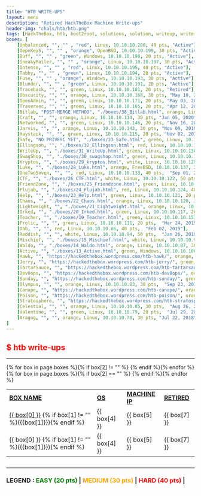 ```yaml
---
title: "HTB WRITE-UPS"
layout: menu
description: "Retired HackTheBox Machine Write-ups"
header-img: "chals/htb/htb.png"
tags: [HackTheBox, htb, boot2root, solutions, solution, writeup, write-up, machines, machine, linux, windows, openbsd, stratosphere, poison, canape, sunday, devoops, tartarsauce, jerry, hawk, active, waldo, mischief, teacher, irked, lightweight, chaos, help, flujab, friendzone, ctf, luke, kryptos, swagshop, writeup, ellingson, safe, jebidiah-anthony, jebidiah, pentest, pentesting, penetration testing]
boxes: [
    [Unbalanced, "", "" , "red", Linux, 10.10.10.200, 40 pts, "Active"],
    [OepnKeyS, "", "" , "orange", OpenBSD, 10.10.10.199, 30 pts, "Active"],
    [Buff, "", "" , "green", Windows, 10.10.10.198, 20 pts, "Active"],
    [SneakyMailer, "", "" , "orange", Linux, 10.10.10.197, 30 pts, "Active"],
    [Intense, "", "" , "red", Linux, 10.10.10.195, 40 pts, "Active"],
    [Tabby, "", "" , "green", Linux, 10.10.10.194, 20 pts, "Active"],
    [Fuse, "", "" , "orange", Windows, 10.10.10.193, 30 pts, "Active"],
    [Blunder, "", "" , "green", Linux, 10.10.10.191, 20 pts, "Active"],
    [Traceback, "", "", green, Linux, 10.10.10.181, 20 pts, "Retired"],
    [Obscurity, "", "", orange, Linux, 10.10.10.168, 30 pts, "May 10, 2020"],
    [OpenAdmin, "", "", green, Linux, 10.10.10.171, 20 pts, "May 03, 2020"],
    [Traverxec, "", "", green, Linux, 10.10.10.165, 20 pts, "Apr 12, 2020"],
    [Bitlab, "POST-MERGE METHOD", "./boxes/38_Bitlab.html", orange, Linux, 10.10.10.110, 30 pts, "Jan 12, 2020"],
    [Craft, "", "", orange, Linux, 10.10.10.114, 30 pts, "Jan 05, 2020"],
    [Networked, "", "", green, Linux, 10.10.10.146, 20 pts, "Nov 16, 2019"],
    [Jarvis, "", "", orange, Linux, 10.10.10.143, 30 pts, "Nov 09, 2019"],
    [Haystack, "", "", green, Linux, 10.10.10.115, 20 pts, "Nov 02, 2019"],
    [Safe, "NO PRIVESC YET", "./boxes/33_Safe.html", green, Linux, 10.10.10.147, 20 pts, "Oct 26, 2019"],
    [Ellingson, "", "./boxes/32_Ellingson.html", red, Linux, 10.10.10.139, 40 pts, "Oct 19, 2019"],
    [WriteUp, "", "./boxes/31_WriteUp.html", green, Linux, 10.10.10.138, 20 pts,  "Oct 12, 2019"],
    [SwagShop, "", "./boxes/30_swagshop.html", green, Linux, 10.10.10.140, 20 pts, "Sep 28, 2019"],
    [Kryptos, "", "./boxes/29_kryptos.html", white, Linux, 10.10.10.129, 50 pts, "Sep 21, 2019"],
    [Luke, "", "./boxes/28_Luke.html", orange, FreeBSD, 10.10.10.137, 30 pts,  "Sep 14, 2019"],
    [OneTwoSeven, "", "", red, Linux, 10.10.10.133, 40 pts,  "Sep 01, 2019"],
    [CTF, "", "./boxes/26_CTF.html", white, Linux, 10.10.10.122, 50 pts, "Jul 20, 2019"],
    [FriendZone, "", "./boxes/25_Friendzone.html", green, Linux, 10.10.10.123, 20 pts,  "Jul 13, 2019"],
    [Flujab, "", "./boxes/24_Flujab.html", red, Linux, 10.10.10.124, 40 pts,  "Jun 15, 2019"],
    [Help, "", "./boxes/23_Help.html", green, Linux, 10.10.10.121, 20 pts,  "Jun 08, 2019"],
    [Chaos, "", "./boxes/22_Chaos.html", orange, Linux, 10.10.10.120, 30 pts,  "May 25, 2019"],
    [Lightweight, "", "./boxes/21_Lightweight.html", orange, Linux, 10.10.10.119, 30 pts,  "May 11, 2019"],
    [Irked, "", "./boxes/20_Irked.html", green, Linux, 10.10.10.117, 20 pts,  "Apr 27, 2019"],
    [Teacher, "", "./boxes/19_Teacher.html", green, Linux, 10.10.10.153, 20 pts,  "Apr 20, 2019"],
    [Frolic, "", "", green, Linux, 10.10.10.111, 20 pts,  "Mar 24, 2019"],
    [Dab, "", "", red, Linux, 10.10.10.86, 40 pts,  "Feb 02, 2019"],
    [Reddish, "", "", white, Linux, 10.10.10.94, 50 pts,  "Jan 26, 2019"],
    [Mischief, "", "./boxes/15_Mischief.html", white, Linux, 10.10.10.92, 50 pts,  "Jan 06, 2019"],
    [Waldo, "", "./boxes/14_Waldo.html", orange, Linux, 10.10.10.87, 30 pts,  "Dec 16, 2018"],
    [Active, "", "./boxes/13_Active.html", green, Windows, 10.10.10.100, 20 pts,  "Dec 09, 2018"],
    [Hawk, "", "https://hackedthebox.wordpress.com/htb-hawk/", orange, Linux, 10.10.10.102, 30 pts,  "Dec 02, 2018"],
    [Jerry, "", "https://hackedthebox.wordpress.com/htb-jerry/", green, Windows, 10.10.10.95, 20 pts,  "Nov 18, 2018"],
    [TartarSauce, "", "https://hackedthebox.wordpress.com/htb-tartarsauce/", orange, Linux, 10.10.10.88, 30 pts,  "Oct 21, 2018"],
    [DevOops, "", "https://hackedthebox.wordpress.com/htb-dev0ops/", orange, Linux, 10.10.10.91, 30 pts,  "Oct 14, 2018"],
    [Sunday, "", "https://hackedthebox.wordpress.com/htb-sunday/", green, Solaris, 10.10.10.76, 20 pts,  "Sep 30, 2018"],
    [Olympus, "", "", orange, Linux, 10.10.10.83, 30 pts,  "Sep 23, 2018"],
    [Canape, "", "https://hackedthebox.wordpress.com/htb-canape/", orange, Linux, 10.10.10.70, 30 pts,  "Sep 16, 2018"],
    [Poison, "", "https://hackedthebox.wordpress.com/htb-poison/", orange, FreeBSD, 10.10.10.84, 30 pts,  "Sep 09, 2018"],
    [Stratosphere, "", "https://hackedthebox.wordpress.com/htb-stratosphere/", orange, Linux, 10.10.10.64, 30 pts, "Sep 02, 2018"],
    [Celestial, "", "", orange, Linux, 10.10.10.85, 30 pts,  "Aug 26, 2018"],
    [Valentine, "", "", green, Linux, 10.10.10.79, 20 pts,  "Jul 29, 2018"],
    [Aragog, "", "", orange, Linux, 10.10.10.78, 30 pts, "Jul 22, 2018"]
]
---
```


## <span style="color:red">$ htb write-ups</span>

---

<div style="overflow-x:auto">
  <table>
    <tr>
      <td><strong style="text-decoration:underline">BOX NAME</strong></td>
      <td><strong style="text-decoration:underline">OS</strong></td>
      <td><strong style="text-decoration:underline">MACHINE IP</strong></td>
      <td><strong style="text-decoration:underline">RETIRED</strong></td>
    </tr>
    {% for box in page.boxes %}{% if box[2] != "" %}
    <tr>
      <td><a href="{{ box[2] }}">{{ box[0] }}</a> {% if box[1] != "" %}({{box[1]}}){% endif %}</td>
      <td><span style="color:{{ box[3] }}">{{ box[4] }}</span></td>
      <td><span style="color:{{ box[3] }}">{{ box[5] }}</span></td>
      <td>{{ box[7] }}</td>
    </tr>
    {% endif %}{% endfor %}
    {% for box in page.boxes %}{% if box[2] == "" %}
    <tr>
      <td>{{ box[0] }} {% if box[1] != "" %}({{box[1]}}){% endif %}</td>
      <td><span style="color:{{ box[3] }}">{{ box[4] }}</span></td>
      <td><span style="color:{{ box[3] }}">{{ box[5] }}</span></td>
      <td>{{ box[7] }}</td>
    </tr>
    {% endif %}{% endfor %}
  </table>
</div>

---

### LEGEND : <strong style="color:green">EASY (20 pts)</strong> | <strong style="color:orange">MEDIUM (30 pts)</strong> | <strong style="color:red">HARD (40 pts)</strong> | <strong style="color:white">INSANE (50 pts)</strong>

